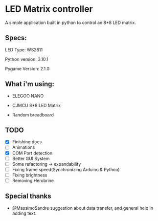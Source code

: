 # LED Matrix controller

A simple application built in python to control an 8*8 LED matrix.

## Specs:

LED Type:   WS2811

Python version: 3.10.1

Pygame Version: 2.1.0



## What i'm using:

- ELEGOO NANO

- CJMCU 8*8 LED Matrix

- Random breadboard



## TODO

- [x] Finishing docs
- [ ] Animations
- [x] COM Port detection
- [ ] Better GUI System
- [ ] Some refactoring -> expandability 
- [ ] Fixing frame speed(Synchronizing Arduino & Python)
- [ ] Fixing brightness
- [ ] Removing Herobrine

## Special thanks
- @MassimoSandre suggestion about data transfer, and general help in adding text.

